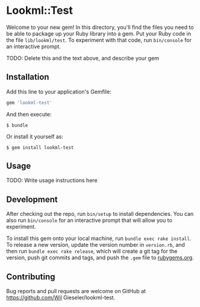 # Lookml::Test

Welcome to your new gem! In this directory, you'll find the files you need to be able to package up your Ruby library into a gem. Put your Ruby code in the file `lib/lookml/test`. To experiment with that code, run `bin/console` for an interactive prompt.

TODO: Delete this and the text above, and describe your gem

## Installation

Add this line to your application's Gemfile:

```ruby
gem 'lookml-test'
```

And then execute:

    $ bundle

Or install it yourself as:

    $ gem install lookml-test

## Usage

TODO: Write usage instructions here

## Development

After checking out the repo, run `bin/setup` to install dependencies. You can also run `bin/console` for an interactive prompt that will allow you to experiment.

To install this gem onto your local machine, run `bundle exec rake install`. To release a new version, update the version number in `version.rb`, and then run `bundle exec rake release`, which will create a git tag for the version, push git commits and tags, and push the `.gem` file to [rubygems.org](https://rubygems.org).

## Contributing

Bug reports and pull requests are welcome on GitHub at https://github.com/Wil Gieseler/lookml-test.

